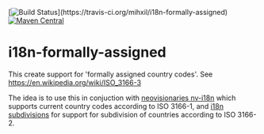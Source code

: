 [![Build Status](https://travis-ci.org/mihxil/i18n-formally-assigned.svg?)](https://travis-ci.org/mihxil/i18n-formally-assigned)
[![Maven Central](https://img.shields.io/maven-central/v/org.meeuw/i18n-formally-assigned.svg?label=Maven%20Central)](https://search.maven.org/search?q=g:%22org.meeuw%22)

# i18n-formally-assigned

This create support for 'formally assigned country codes'. See https://en.wikipedia.org/wiki/ISO_3166-3

The idea is to use this in conjuction with [neovisionaries nv-i18n](https://github.com/TakahikoKawasaki/nv-i18n) which supports current country codes according to ISO 3166-1, and [i18n subdivisions](https://github.com/tobias-/i18n-subdivisions) for support for subdivision of countries according to ISO 3166-2.




